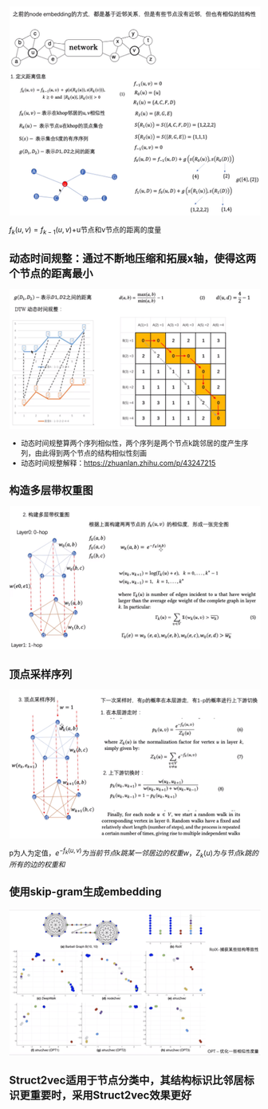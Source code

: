 ![s2v](img/s2v.png)![s2v1](img/s2v1.png)

$f_k(u,v) = f_{k-1}(u,v)$+u节点和v节点的距离的度量

## 动态时间规整：通过不断地压缩和拓展x轴，使得这两个节点的距离最小

![s2vdytime](img/s2vdytime.png)

- 动态时间规整算两个序列相似性，两个序列是两个节点k跳邻居的度产生序列，由此得到两个节点的结构相似性刻画
- 动态时间规整解释：https://zhuanlan.zhihu.com/p/43247215

## 构造多层带权重图

<img src="img/s2vw1.png" alt="n2vw1" style="zoom:80%;" />

## 顶点采样序列

![n2vw2](img/s2vw2.png)

p为人为定值，$e^{-f_{k}(u,v)}为当前节点k跳某一邻居边的权重w，Z_k(u)为与节点k跳的所有的边的权重和$

## 使用skip-gram生成embedding

### <img src="img/s2vr.png" alt="s2vr" style="zoom: 80%;" />

## Struct2vec适用于节点分类中，其结构标识比邻居标识更重要时，采用Struct2vec效果更好